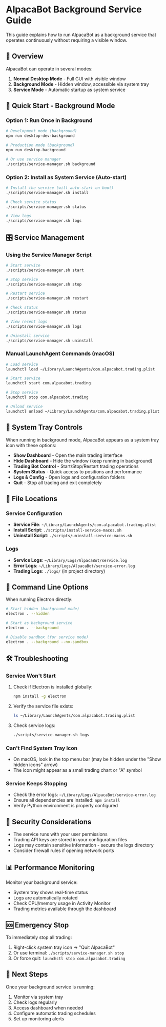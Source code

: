 # AlpacaBot Background Service Guide

This guide explains how to run AlpacaBot as a background service that operates continuously without requiring a visible window.

## 🎯 Overview

AlpacaBot can operate in several modes:

1. **Normal Desktop Mode** - Full GUI with visible window
2. **Background Mode** - Hidden window, accessible via system tray
3. **Service Mode** - Automatic startup as system service

## 🚀 Quick Start - Background Mode

### Option 1: Run Once in Background
```bash
# Development mode (background)
npm run desktop-dev-background

# Production mode (background)
npm run desktop-background

# Or use service manager
./scripts/service-manager.sh background
```

### Option 2: Install as System Service (Auto-start)
```bash
# Install the service (will auto-start on boot)
./scripts/service-manager.sh install

# Check service status
./scripts/service-manager.sh status

# View logs
./scripts/service-manager.sh logs
```

## 🎛️ Service Management

### Using the Service Manager Script
```bash
# Start service
./scripts/service-manager.sh start

# Stop service
./scripts/service-manager.sh stop

# Restart service
./scripts/service-manager.sh restart

# Check status
./scripts/service-manager.sh status

# View recent logs
./scripts/service-manager.sh logs

# Uninstall service
./scripts/service-manager.sh uninstall
```

### Manual LaunchAgent Commands (macOS)
```bash
# Load service
launchctl load ~/Library/LaunchAgents/com.alpacabot.trading.plist

# Start service
launchctl start com.alpacabot.trading

# Stop service
launchctl stop com.alpacabot.trading

# Unload service
launchctl unload ~/Library/LaunchAgents/com.alpacabot.trading.plist
```

## 🔧 System Tray Controls

When running in background mode, AlpacaBot appears as a system tray icon with these options:

- **Show Dashboard** - Open the main trading interface
- **Hide Dashboard** - Hide the window (keep running in background)
- **Trading Bot Control** - Start/Stop/Restart trading operations
- **System Status** - Quick access to positions and performance
- **Logs & Config** - Open logs and configuration folders
- **Quit** - Stop all trading and exit completely

## 📁 File Locations

### Service Configuration
- **Service File**: `~/Library/LaunchAgents/com.alpacabot.trading.plist`
- **Install Script**: `./scripts/install-service-macos.sh`
- **Uninstall Script**: `./scripts/uninstall-service-macos.sh`

### Logs
- **Service Logs**: `~/Library/Logs/AlpacaBot/service.log`
- **Error Logs**: `~/Library/Logs/AlpacaBot/service-error.log`
- **Trading Logs**: `./logs/` (in project directory)

## 🔄 Command Line Options

When running Electron directly:
```bash
# Start hidden (background mode)
electron . --hidden

# Start as background service
electron . --background

# Disable sandbox (for service mode)
electron . --background --no-sandbox
```

## 🛠️ Troubleshooting

### Service Won't Start
1. Check if Electron is installed globally:
   ```bash
   npm install -g electron
   ```

2. Verify the service file exists:
   ```bash
   ls ~/Library/LaunchAgents/com.alpacabot.trading.plist
   ```

3. Check service logs:
   ```bash
   ./scripts/service-manager.sh logs
   ```

### Can't Find System Tray Icon
- On macOS, look in the top menu bar (may be hidden under the "Show hidden icons" arrow)
- The icon might appear as a small trading chart or "A" symbol

### Service Keeps Stopping
- Check the error logs: `~/Library/Logs/AlpacaBot/service-error.log`
- Ensure all dependencies are installed: `npm install`
- Verify Python environment is properly configured

## 🔐 Security Considerations

- The service runs with your user permissions
- Trading API keys are stored in your configuration files
- Logs may contain sensitive information - secure the logs directory
- Consider firewall rules if opening network ports

## 📊 Performance Monitoring

Monitor your background service:
- System tray shows real-time status
- Logs are automatically rotated
- Check CPU/memory usage in Activity Monitor
- Trading metrics available through the dashboard

## 🆘 Emergency Stop

To immediately stop all trading:
1. Right-click system tray icon → "Quit AlpacaBot"
2. Or use terminal: `./scripts/service-manager.sh stop`
3. Or force quit: `launchctl stop com.alpacabot.trading`

## 🎯 Next Steps

Once your background service is running:
1. Monitor via system tray
2. Check logs regularly
3. Access dashboard when needed
4. Configure automatic trading schedules
5. Set up monitoring alerts
